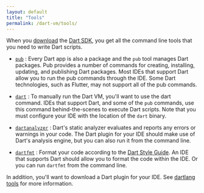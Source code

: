 ```yaml
---
layout: default
title: "Tools"
permalink: /dart-vm/tools/
---
```


When you [download]({{site.dart_vm}}/downloads/) the
[Dart SDK](sdk), you get all the command line tools that you
need to write Dart scripts.

* [`pub`]({{site.dartlang}}/tools/pub/)
: Every Dart app is also a package and the `pub` tool manages
  Dart packages. Pub provides a number of commands for creating,
  installing, updating, and publishing Dart packages.
  Most IDEs that support Dart allow you to run the pub commands through
  the IDE. Some Dart technologies, such as Flutter, may not support
  all of the pub commands.

* [`dart`](dart-vm)
: To manually run the Dart VM, you'll want to use the
  dart command. IDEs that support Dart,
  and some of the `pub` commands, use this
  command behind-the-scenes to execute Dart scripts.
  Note that you must configure your IDE with the location of
  the `dart` binary.

* [`dartanalyzer`](https://github.com/dart-lang/sdk/tree/master/pkg/analyzer_cli#dartanalyzer)
: Dart's static analyzer evaluates and reports any errors or warnings
  in your code.
  The Dart plugin for your IDE should make use of Dart's analysis engine,
  but you can also run it from the command line.

* [`dartfmt`](https://github.com/dart-lang/dart_style#readme)
: Format your code according to the
  [Dart Style Guide]({{site.dartlang}}/guides/effective-dart/style).
  An IDE that supports Dart should allow you to format the code within
  the IDE. Or you can run `dartfmt` from the command line.

In addition, you'll want to download a Dart plugin for your IDE.
See [dartlang tools]({{site.dartlang}}/tools/#ides) for more information.
